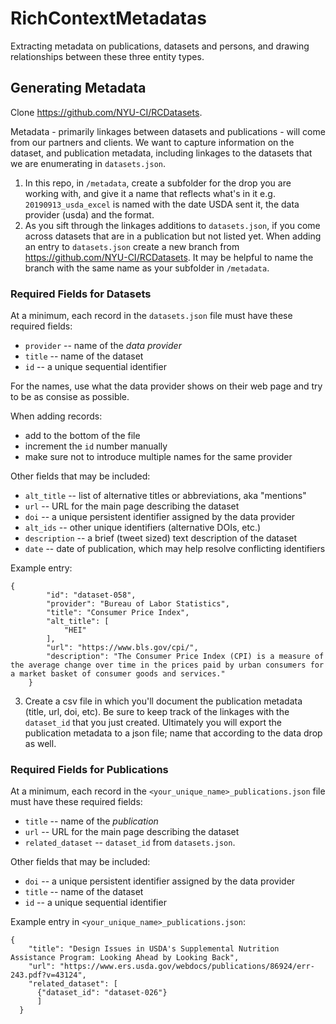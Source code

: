 # RichContextMetadatas
Extracting metadata on publications, datasets and persons, and drawing relationships between these three entity types.

## Generating Metadata
Clone https://github.com/NYU-CI/RCDatasets.

Metadata - primarily linkages between datasets and publications - will come from 
our partners and clients. We want to capture information on the dataset, and publication metadata, including linkages to the datasets that we are enumerating in `datasets.json`.

1. In this repo, in `/metadata`, create a subfolder for the drop you are working with, and give it a name that reflects what's in it e.g. `20190913_usda_excel` is named with the date USDA sent it, the data provider (usda) and the format. 
2. As you sift through the linkages additions to `datasets.json`, if you come across datasets that are in a publication but not listed yet. When adding an entry to `datasets.json` create a new branch from https://github.com/NYU-CI/RCDatasets. It may be helpful to name the branch with the same name as your subfolder in `/metadata`.

### Required Fields for Datasets

At a minimum, each record in the `datasets.json` file must have these
required fields:

  * `provider` -- name of the _data provider_
  * `title` -- name of the dataset
  * `id` -- a unique sequential identifier

For the names, use what the data provider shows on their web page and
try to be as consise as possible.

When adding records:

  - add to the bottom of the file
  - increment the `id` number manually
  - make sure not to introduce multiple names for the same provider

Other fields that may be included:

  * `alt_title` -- list of alternative titles or abbreviations, aka "mentions"
  * `url` -- URL for the main page describing the dataset
  * `doi` -- a unique persistent identifier assigned by the data provider
  * `alt_ids` -- other unique identifiers (alternative DOIs, etc.)
  * `description` -- a brief (tweet sized) text description of the dataset
  * `date` -- date of publication, which may help resolve conflicting identifiers

Example entry:
```
{
        "id": "dataset-058",
        "provider": "Bureau of Labor Statistics",
        "title": "Consumer Price Index",
        "alt_title": [
            "HEI"
        ],
        "url": "https://www.bls.gov/cpi/",
        "description": "The Consumer Price Index (CPI) is a measure of the average change over time in the prices paid by urban consumers for a market basket of consumer goods and services."
    }
```

3. Create a csv file in which you'll document the publication metadata (title, url, doi, etc).  Be sure to keep track of the linkages with the `dataset_id` that you just created. Ultimately you will export the publication metadata to a json file; name that according to the data drop as well. 

### Required Fields for Publications

At a minimum, each record in the `<your_unique_name>_publications.json` file must have these required fields:

  * `title` -- name of the _publication_
  * `url` -- URL for the main page describing the dataset
  * `related_dataset` -- `dataset_id` from `datasets.json`. 

Other fields that may be included:
  * `doi` -- a unique persistent identifier assigned by the data provider
  * `title` -- name of the dataset
  * `id` -- a unique sequential identifier


Example entry in `<your_unique_name>_publications.json`:
```
{
    "title": "Design Issues in USDA's Supplemental Nutrition Assistance Program: Looking Ahead by Looking Back",
    "url": "https://www.ers.usda.gov/webdocs/publications/86924/err-243.pdf?v=43124",
    "related_dataset": [
      {"dataset_id": "dataset-026"}
      ]
  }

```